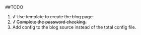 ##TODO
1. √ ~~Use template to create the blog page.~~
2. √ ~~Complete the password checking.~~
3. Add config to the blog source instead of the total config file.
